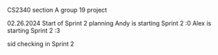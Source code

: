CS2340 section A group 19 project

02.26.2024 Start of Sprint 2 planning
Andy is starting Sprint 2 :0
Alex is starting Sprint 2 :3

sid checking in Sprint 2
